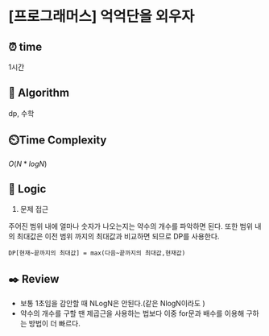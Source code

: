 # [프로그래머스] 억억단을 외우자

## ⏰  **time**

1시간

## :pushpin: **Algorithm**

dp, 수학

## ⏲️**Time Complexity**

$O(N*logN)$

## :round_pushpin: **Logic**
1. 문제 접근

주어진 범위 내에 얼마나 숫자가 나오는지는 약수의 개수를 파악하면 된다.
또한 범위 내의 최대값은 이전 범위 까지의 최대값과 비교하면 되므로 DP를 사용한다.

```
DP[현재~끝까지의 최대값] = max(다음~끝까지의 최대값,현재값)
```

## :black_nib: **Review**
- 보통 1초임을 감안할 때 NLogN은 안된다.(같은 NlogN이라도 )
- 약수의 개수를 구할 땐 제곱근을 사용하는 법보다 이중 for문과 배수를 이용해 구하는 방법이 더 빠르다.
